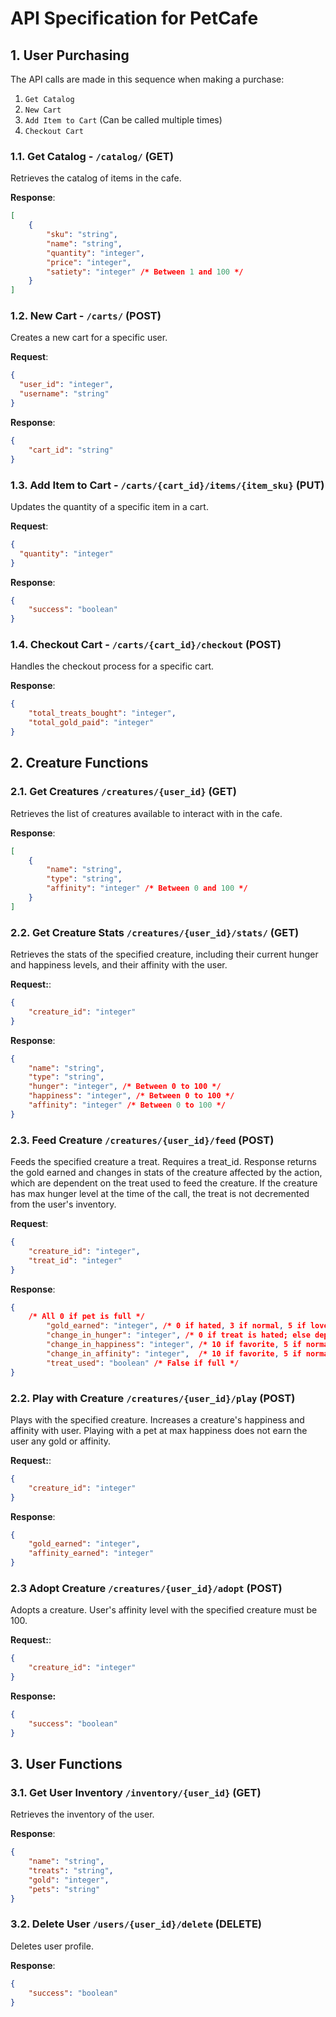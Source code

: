 # API Specification for PetCafe

## 1. User Purchasing

The API calls are made in this sequence when making a purchase:
1. `Get Catalog`
2. `New Cart`
3. `Add Item to Cart` (Can be called multiple times)
4. `Checkout Cart`

### 1.1. Get Catalog - `/catalog/` (GET)

Retrieves the catalog of items in the cafe.

**Response**:

```json
[
    {
        "sku": "string",
        "name": "string",
        "quantity": "integer",
        "price": "integer", 
        "satiety": "integer" /* Between 1 and 100 */
    }
]
```

### 1.2. New Cart - `/carts/` (POST)

Creates a new cart for a specific user.

**Request**:

```json
{
  "user_id": "integer",
  "username": "string"
}
```

**Response**:

```json
{
    "cart_id": "string" 
}
``` 

### 1.3. Add Item to Cart - `/carts/{cart_id}/items/{item_sku}` (PUT)

Updates the quantity of a specific item in a cart. 

**Request**:

```json
{
  "quantity": "integer"
}
```

**Response**:

```json
{
    "success": "boolean"
}
```

### 1.4. Checkout Cart - `/carts/{cart_id}/checkout` (POST)

Handles the checkout process for a specific cart.

**Response**:

```json
{
    "total_treats_bought": "integer",
    "total_gold_paid": "integer"
}
```

## 2. Creature Functions

### 2.1. Get Creatures `/creatures/{user_id}` (GET)

Retrieves the list of creatures available to interact with in the cafe.

**Response**:

```json
[
    {
        "name": "string",
        "type": "string",
        "affinity": "integer" /* Between 0 and 100 */
    }
]
```

### 2.2. Get Creature Stats `/creatures/{user_id}/stats/` (GET)

Retrieves the stats of the specified creature, including their current hunger and happiness levels, and their affinity with the user.

**Request:**:

```json
{
    "creature_id": "integer"
}
```

**Response**:

```json
{
    "name": "string",
    "type": "string",
    "hunger": "integer", /* Between 0 to 100 */
    "happiness": "integer", /* Between 0 to 100 */
    "affinity": "integer" /* Between 0 to 100 */
}
```

### 2.3. Feed Creature `/creatures/{user_id}/feed` (POST)

Feeds the specified creature a treat. Requires a treat_id. Response returns the gold earned and changes in stats of the creature affected by the action, which are dependent on the treat used to feed the creature. If the creature has max hunger level at the time of the call, the treat is not decremented from the user's inventory.

**Request**:

```json
{
    "creature_id": "integer",
    "treat_id": "integer"
}
```

**Response**:

```json
{
    /* All 0 if pet is full */
        "gold_earned": "integer", /* 0 if hated, 3 if normal, 5 if loved */
        "change_in_hunger": "integer", /* 0 if treat is hated; else dependent on treat satiety */
        "change_in_happiness": "integer", /* 10 if favorite, 5 if normal, -5 if hated */
        "change_in_affinity": "integer",  /* 10 if favorite, 5 if normal, -5 if hated */
        "treat_used": "boolean" /* False if full */
}
```

### 2.2. Play with Creature `/creatures/{user_id}/play` (POST)

Plays with the specified creature. Increases a creature's happiness and affinity with user. Playing with a pet at max happiness does not earn the user any gold or affinity.

**Request:**:

```json
{
    "creature_id": "integer"
}
```

**Response**:
```json
{
    "gold_earned": "integer",
    "affinity_earned": "integer"
}
```
### 2.3 Adopt Creature `/creatures/{user_id}/adopt` (POST)

Adopts a creature. User's affinity level with the specified creature must be 100.

**Request:**:

```json
{
    "creature_id": "integer"
}
```

**Response:**

```json
{
    "success": "boolean"
}
```

## 3. User Functions

### 3.1. Get User Inventory `/inventory/{user_id}` (GET)

Retrieves the inventory of the user.

**Response**:

```json
{
    "name": "string",
    "treats": "string",
    "gold": "integer", 
    "pets": "string"
}
```


### 3.2. Delete User  `/users/{user_id}/delete` (DELETE)

Deletes user profile.

**Response**:

```json
{
    "success": "boolean"
}
```